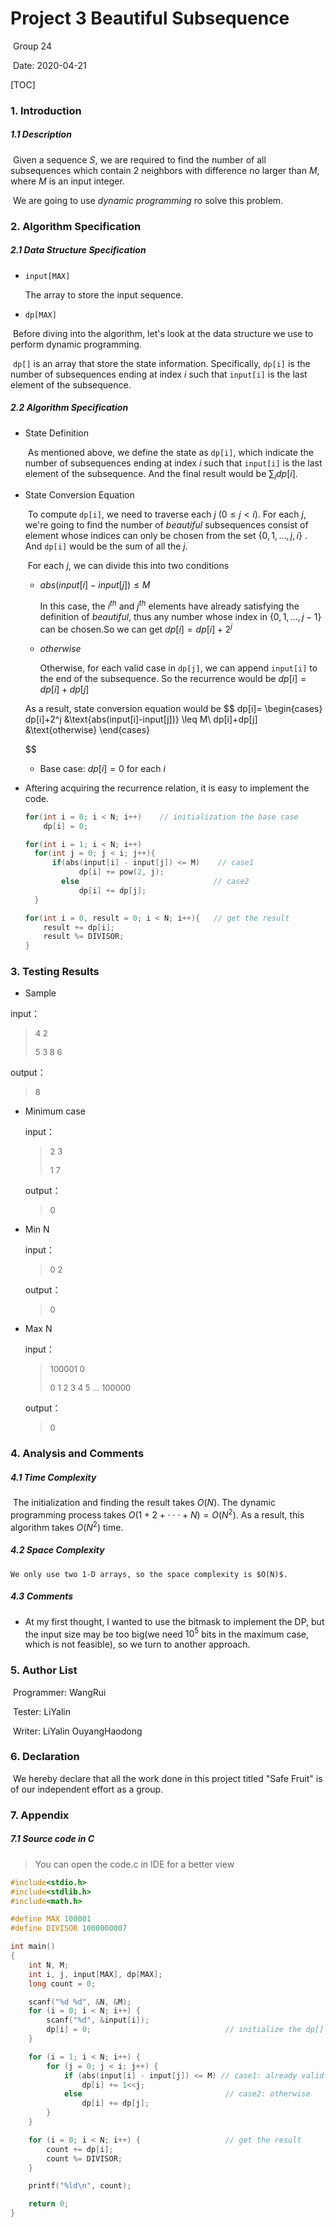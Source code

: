 







# Project 3 Beautiful Subsequence

​																			Group 24

​															     	 Date: 2020-04-21





<div STYLE="page-break-after: always;"></div>

[TOC]



<div STYLE="page-break-after: always;"></div>

### 1. Introduction

##### 1.1 Description

​	Given a sequence $S$, we are required to find the number of all subsequences which contain 2 neighbors with difference no larger than $M$, where $M$ is an input integer.

​	We are going to use *dynamic programming* ro solve this problem.

### 2. Algorithm Specification

##### 2.1 Data Structure Specification

- `input[MAX]`

  The array to store the input sequence.

-  `dp[MAX]`

​	Before diving into the algorithm, let's look at the data structure we use to perform dynamic programming.

​	`dp[]` is an array that store the state information. Specifically, `dp[i]` is the number of subsequences ending at index $i$ such that  `input[i]` is the last element of the subsequence.



##### 2.2 Algorithm Specification

- State Definition

  ​	As mentioned above, we define the state as `dp[i]`, which indicate the number of subsequences ending at index $i$ such that  `input[i]` is the last element of the subsequence. And the final result would be $\sum_i dp[i]$.

- State Conversion Equation

  ​	To compute `dp[i]`, we need to traverse each $j$  ($0\leq j<i$). For each $j$, we're going to find the number of *beautiful* subsequences consist of element whose indices can only be chosen from the set $\{0,1,...,j,i\}$ . And  `dp[i]` would be the sum of all the $j$. 

  ​	For each $j$, we can divide this into two conditions

  - $abs(input[i]-input[j])\leq M$

    In this case, the $i^{th}$ and $j^{th}$ elements have already satisfying the definition of *beautiful*, thus any number whose index in $\{0,1,...,j-1\}$ can be chosen.So we can get $dp[i]=dp[i]+2^j$

  - $otherwise$

    Otherwise, for each valid case in `dp[j]`, we can append `input[i]` to the end of the subsequence. So the recurrence would be $dp[i]=dp[i]+dp[j]$

  As a result, state conversion equation would be 
  $$
  dp[i]=
  \begin{cases}
  	dp[i]+2^j &\text{abs(input[i]-input[j])} \leq M\\
  	dp[i]+dp[j] &\text{otherwise}
  \end{cases}
  	
  $$

  - Base case: $dp[i]=0$  for each $i$

- Aftering acquiring the recurrence relation, it is easy to implement the code.

  ```c
  for(int i = 0; i < N; i++)	// initialization the base case
      dp[i] = 0;
  
  for(int i = 1; i < N; i++)
  	for(int j = 0; j < i; j++){
  		if(abs(input[i] - input[j]) <= M)    // case1
              dp[i] += pow(2, j);
          else								// case2
              dp[i] += dp[j];
  	}
  
  for(int i = 0, result = 0; i < N; i++){  	// get the result
      result += dp[i];
      result %= DIVISOR;
  }
  ```

  

### 3. Testing Results

-  Sample

  input：

  > <font size=2>4 2</font>
  >
  > <font size=2>5 3 8 6</font>

  output：

  ><font size=2>8</font>

- Minimum case

  input：

  > <font size = 2>2 3</font>
  >
  > <font size =2>1 7</font>

  output：

  > <font size=2>0</font>


* Min N

  input：

  > <font size=2>0 2</font>

  output：

  > <font size=2>0</font>

* Max N

  input：

  > <font size=2>100001 0</font>
  >
  > <font size=2>0 1 2 3 4 5 ... 100000</font>

  output：

  > <font size=2>0</font>

  

### 4. Analysis and Comments

##### 4.1 Time Complexity

​	The initialization and finding the result takes $O(N)$. The dynamic programming process takes $O(1+2+\cdot\cdot\cdot+N)=O(N^2)$. As a result, this algorithm takes $O(N^2)$ time.

##### 4.2 Space Complexity

 	We only use two 1-D arrays, so the space complexity is $O(N)$.

##### 4.3 Comments

- At my first thought, I wanted to use the bitmask to implement the DP, but the input size may be too big(we need $10^5$ bits in the maximum case, which is not feasible), so we turn to another approach.

  

### 5. Author List

​	Programmer: WangRui

​	Tester: LiYalin

​	Writer: LiYalin OuyangHaodong



### 6. Declaration

​		We hereby declare that all the work done in this project titled "Safe Fruit" is of our independent effort as a group.



### 7. Appendix

##### 7.1 Source code in C

> You can open the code.c in IDE for a better view

```C
#include<stdio.h>
#include<stdlib.h>
#include<math.h>

#define MAX 100001
#define DIVISOR 1000000007

int main()
{
	int N, M;
	int i, j, input[MAX], dp[MAX];
	long count = 0;

	scanf("%d %d", &N, &M);
	for (i = 0; i < N; i++) {
		scanf("%d", &input[i]);
		dp[i] = 0; 								// initialize the dp[] array
	}

	for (i = 1; i < N; i++) {
		for (j = 0; j < i; j++) {
			if (abs(input[i] - input[j]) <= M) // case1: already valid
				dp[i] += 1<<j;
			else								// case2: otherwise
				dp[i] += dp[j];
		}
	}

	for (i = 0; i < N; i++) { 					// get the result
		count += dp[i];
		count %= DIVISOR;
	}

	printf("%ld\n", count);

	return 0;
}
```

